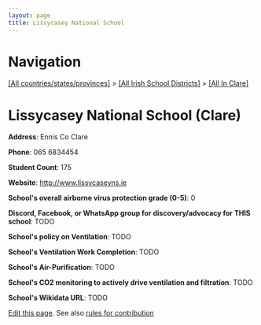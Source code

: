 ```yaml
---
layout: page
title: Lissycasey National School
---
```

# Navigation

[[All countries/states/provinces]](../../..) > [[All Irish School Districts]](../..) > [[All In Clare]](..)

# Lissycasey National School (Clare)

**Address**: Ennis Co Clare

**Phone**: 065 6834454

**Student Count**: 175

**Website**: <http://www.lissycaseyns.ie>

**School's overall airborne virus protection grade (0-5)**: 0

**Discord, Facebook, or WhatsApp group for discovery/advocacy for THIS school**: TODO

**School's policy on Ventilation**: TODO

**School's Ventilation Work Completion**: TODO

**School's Air-Purification**: TODO

**School's CO2 monitoring to actively drive ventilation and filtration**: TODO

**School's Wikidata URL**: TODO


[Edit this page](https://github.com/ventilate-schools/Ireland/edit/main/./Clare/Lissycasey_National_School.md). See also [rules for contribution](../../../contribution-rules/)
